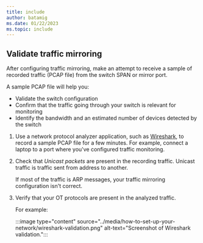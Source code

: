 ```yaml
---
title: include
author: batamig
ms.date: 01/22/2023
ms.topic: include
---
```


## Validate traffic mirroring

After configuring traffic mirroring, make an attempt to receive a sample of recorded traffic (PCAP file) from the switch SPAN or mirror port.

A sample PCAP file will help you:

- Validate the switch configuration
- Confirm that the traffic going through your switch is relevant for monitoring
- Identify the bandwidth and an estimated number of devices detected by the switch

1. Use a network protocol analyzer application, such as [Wireshark](https://www.wireshark.org/), to record a sample PCAP file for a few minutes. For example, connect a laptop to a port where you've configured traffic monitoring.

1. Check that *Unicast packets* are present in the recording traffic. Unicast traffic is traffic sent from address to another.

    If most of the traffic is ARP messages, your traffic mirroring configuration isn't correct.

1. Verify that your OT protocols are present in the analyzed traffic.

    For example:

    :::image type="content" source="../media/how-to-set-up-your-network/wireshark-validation.png" alt-text="Screenshot of Wireshark validation.":::
